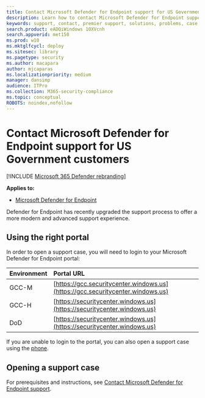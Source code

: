 ```yaml
---
title: Contact Microsoft Defender for Endpoint support for US Government customers
description: Learn how to contact Microsoft Defender for Endpoint support for US Government customers
keywords: support, contact, premier support, solutions, problems, case, government, gcc, gcc-m, gcc-h, defender, endpoint, mdatp, mde
search.product: eADQiWindows 10XVcnh
search.appverid: met150
ms.prod: w10
ms.mktglfcycl: deploy
ms.sitesec: library
ms.pagetype: security
ms.author: macapara
author: mjcaparas
ms.localizationpriority: medium
manager: dansimp
audience: ITPro
ms.collection: M365-security-compliance 
ms.topic: conceptual
ROBOTS: noindex,nofollow
---
```


# Contact Microsoft Defender for Endpoint support for US Government customers

[!INCLUDE [Microsoft 365 Defender rebranding](../../includes/microsoft-defender.md)]


**Applies to:**
- [Microsoft Defender for Endpoint](https://go.microsoft.com/fwlink/p/?linkid=2146631)

Defender for Endpoint has recently upgraded the support process to offer a more modern and advanced support experience.

## Using the right portal
In order to open a support case, you will need to login to your Microsoft Defender for Endpoint portal:

Environment | Portal URL
:---|:---
GCC-M | [https://gcc.securitycenter.windows.us](https://gcc.securitycenter.windows.us)
GCC-H | [https://securitycenter.windows.us](https://securitycenter.windows.us)
DoD | [https://securitycenter.windows.us](https://securitycenter.windows.us)

If you are unable to login to the portal, you can also open a support case using the [phone](https://docs.microsoft.com/microsoft-365/admin/contact-support-for-business-products?view=o365-worldwide&tabs=phone).

## Opening a support case
For prerequisites and instructions, see [Contact Microsoft Defender for Endpoint support](contact-support.md).